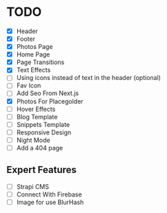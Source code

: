 # TODO

- [x] Header
- [x] Footer
- [x] Photos Page
- [x] Home Page
- [x] Page Transitions
- [x] Text Effects
- [ ] Using icons instead of text in the header (optional)
- [ ] Fav Icon
- [ ] Add Seo From Next.js
- [x] Photos For Placegolder
- [ ] Hover Effects
- [ ] Blog Template
- [ ] Snippets Template
- [ ] Responsive Design
- [ ] Night Mode
- [ ] Add a 404 page

## Expert Features

- [ ] Strapi CMS
- [ ] Connect With Firebase
- [ ] Image for use BlurHash
